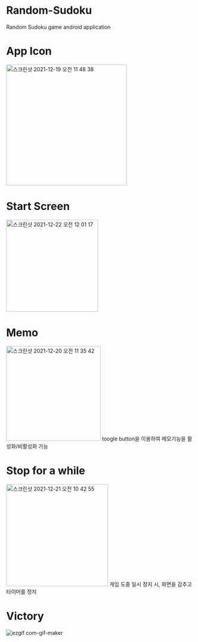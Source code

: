 # Random-Sudoku
Random Sudoku game android application 

# App Icon
<img width="323" alt="스크린샷 2021-12-19 오전 11 48 38" src="https://user-images.githubusercontent.com/70897603/146661888-4050733d-d5d8-4a77-9725-333bc9de1ff7.png">

# Start Screen
<img width="246" alt="스크린샷 2021-12-22 오전 12 01 17" src="https://user-images.githubusercontent.com/70897603/146951351-2dcd8a15-e35a-4a3a-997e-a8c525ab7a83.png">

# Memo
<img width="253" alt="스크린샷 2021-12-20 오전 11 35 42" src="https://user-images.githubusercontent.com/70897603/146703802-1bf870f7-7a6b-40af-bd49-42cf1ffdbb41.png">
toogle button을 이용하여 메모기능을 활성화/비활성화 가능

# Stop for a while
<img width="273" alt="스크린샷 2021-12-21 오전 10 42 55" src="https://user-images.githubusercontent.com/70897603/146856528-3ad8c8ae-8afb-4cd3-9b41-6b861635a84b.png">
게임 도중 일시 정지 시, 화면을 감추고 타이머를 정지

# Victory
![ezgif com-gif-maker](https://user-images.githubusercontent.com/70897603/146103530-b32806c3-59c9-4226-937a-5941133b526c.gif)
